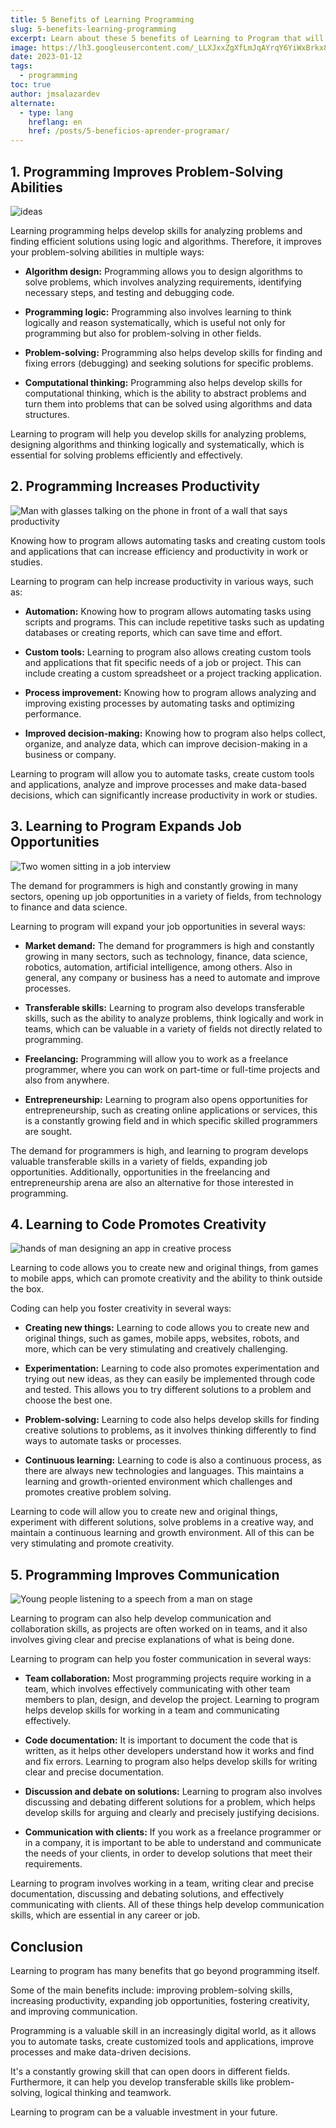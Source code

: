 ```yaml
---
title: 5 Benefits of Learning Programming
slug: 5-benefits-learning-programming
excerpt: Learn about these 5 benefits of Learning to Program that will motivate you to learn programming today.
image: https://lh3.googleusercontent.com/_LLXJxxZgXfLmJqAYrqY6YiWxBrkx8At_iui5_sPjr24MfXVnGGkZiNHLhjDbagMq8jK2yLQ5GYRNQwsuN8iXMDUSv-9j9ZdS46ixcNTLw7_-5-VuUm8UGnst_N9aZjTeu2xWGm0B6w#width=4898&height=2755
date: 2023-01-12
tags:
  - programming
toc: true
author: jmsalazardev
alternate:
  - type: lang
    hreflang: en
    href: /posts/5-beneficios-aprender-programar/
---
```


## 1. Programming Improves Problem-Solving Abilities

![ideas](https://lh3.googleusercontent.com/sjOEvtgVXhRIxn1QejeyG6-2gUug_mf4mWqj0SfIMBNhod_FE4-VNjqCe-DRqM2_OrOZqHwuEWYEHhW9Ms13S5YJv0eELhvznEovgTZsm5cIkr9jSVeoO9fF8qjdpdsVbgRPkfJ_pLI#width=2400&height=1349 "Problem-Solving Abilities")

Learning programming helps develop skills for analyzing problems and finding efficient solutions using logic and algorithms. Therefore, it improves your problem-solving abilities in multiple ways:

- **Algorithm design:**
  Programming allows you to design algorithms to solve problems, which involves analyzing requirements, identifying necessary steps, and testing and debugging code.

- **Programming logic:**
  Programming also involves learning to think logically and reason systematically, which is useful not only for programming but also for problem-solving in other fields.

- **Problem-solving:**
  Programming also helps develop skills for finding and fixing errors (debugging) and seeking solutions for specific problems.

- **Computational thinking:**
  Programming also helps develop skills for computational thinking, which is the ability to abstract problems and turn them into problems that can be solved using algorithms and data structures.

Learning to program will help you develop skills for analyzing problems, designing algorithms and thinking logically and systematically, which is essential for solving problems efficiently and effectively.

## 2. Programming Increases Productivity

![Man with glasses talking on the phone in front of a wall that says productivity](https://lh3.googleusercontent.com/hfRpU466UcqrskorvKhAZueL16vrZnvtV0AMN8upSXG5QrtUKI90m1s3nICWZf1l76TARiDS51zXbmOZ7Ceakx2C17hJI7VqkuywMpzrcDqsTjBbm3fOarzneU2DrXJzpqicUURx8mY#width=3000&height=1687 "Creativity")

Knowing how to program allows automating tasks and creating custom tools and applications that can increase efficiency and productivity in work or studies.

Learning to program can help increase productivity in various ways, such as:

- **Automation:**
  Knowing how to program allows automating tasks using scripts and programs. This can include repetitive tasks such as updating databases or creating reports, which can save time and effort.

- **Custom tools:**
  Learning to program also allows creating custom tools and applications that fit specific needs of a job or project. This can include creating a custom spreadsheet or a project tracking application.

- **Process improvement:**
  Knowing how to program allows analyzing and improving existing processes by automating tasks and optimizing performance.

- **Improved decision-making:**
  Knowing how to program also helps collect, organize, and analyze data, which can improve decision-making in a business or company.

Learning to program will allow you to automate tasks, create custom tools and applications, analyze and improve processes and make data-based decisions, which can significantly increase productivity in work or studies.

## 3. Learning to Program Expands Job Opportunities

![Two women sitting in a job interview](https://lh3.googleusercontent.com/OLdhbK1cCgyldqx7U284VS2-5jsN6DQZH3cKF7Qmh_cfTpcA_fr4O6YxvzDhR1BCh0NiHUbs8vAnO3OCLwNKevLtSrBS_JMFyF9-8qm7Zzo7TjcQ6yLQrQK9sK1osE_vV93fehVEkOw#width=4898&height=2755 "Job Opportunity")

The demand for programmers is high and constantly growing in many sectors, opening up job opportunities in a variety of fields, from technology to finance and data science.

Learning to program will expand your job opportunities in several ways:

- **Market demand:**
  The demand for programmers is high and constantly growing in many sectors, such as technology, finance, data science, robotics, automation, artificial intelligence, among others. Also in general, any company or business has a need to automate and improve processes.

- **Transferable skills:**
  Learning to program also develops transferable skills, such as the ability to analyze problems, think logically and work in teams, which can be valuable in a variety of fields not directly related to programming.

- **Freelancing:**
  Programming will allow you to work as a freelance programmer, where you can work on part-time or full-time projects and also from anywhere.

- **Entrepreneurship:**
  Learning to program also opens opportunities for entrepreneurship, such as creating online applications or services, this is a constantly growing field and in which specific skilled programmers are sought.

The demand for programmers is high, and learning to program develops valuable transferable skills in a variety of fields, expanding job opportunities. Additionally, opportunities in the freelancing and entrepreneurship arena are also an alternative for those interested in programming.

## 4. Learning to Code Promotes Creativity

![hands of man designing an app in creative process](https://lh3.googleusercontent.com/n1U0F4azA9lKsTh43yYXXE1Cl9R3-2wBH4v9zqa7b86D90p6sUGQhgAoTQNmn8dPVK7ru3ooYozv_C2tYQ2T8pr6DmNP2szQry12FvGQ2x_YzD82J9sgr5beEILflZY67UPF0ZPVfpE#width=4193&height=2358 "Creativity")

Learning to code allows you to create new and original things, from games to mobile apps, which can promote creativity and the ability to think outside the box.

Coding can help you foster creativity in several ways:

- **Creating new things:**
  Learning to code allows you to create new and original things, such as games, mobile apps, websites, robots, and more, which can be very stimulating and creatively challenging.

- **Experimentation:**
  Learning to code also promotes experimentation and trying out new ideas, as they can easily be implemented through code and tested. This allows you to try different solutions to a problem and choose the best one.

- **Problem-solving:**
  Learning to code also helps develop skills for finding creative solutions to problems, as it involves thinking differently to find ways to automate tasks or processes.

- **Continuous learning:**
  Learning to code is also a continuous process, as there are always new technologies and languages. This maintains a learning and growth-oriented environment which challenges and promotes creative problem solving.

Learning to code will allow you to create new and original things, experiment with different solutions, solve problems in a creative way, and maintain a continuous learning and growth environment. All of this can be very stimulating and promote creativity.

## 5. Programming Improves Communication

![Young people listening to a speech from a man on stage](https://lh3.googleusercontent.com/S7ee0wELeFoWdNJ6GqaLomz3IaNgpTYDjWKa0IpR5kYm1r6cGbRD5KHzD1IkK6hleGZiFtWMzxV5zGI4GEYqkbzZjwTxw-7eCyEW6f07zPsZa0W84znu7saIWDevN4CAkUIzyEhEtZ8#width=3680&height=2070 "Communication")

Learning to program can also help develop communication and collaboration skills, as projects are often worked on in teams, and it also involves giving clear and precise explanations of what is being done.

Learning to program can help you foster communication in several ways:

- **Team collaboration:**
  Most programming projects require working in a team, which involves effectively communicating with other team members to plan, design, and develop the project. Learning to program helps develop skills for working in a team and communicating effectively.

- **Code documentation:**
  It is important to document the code that is written, as it helps other developers understand how it works and find and fix errors. Learning to program also helps develop skills for writing clear and precise documentation.

- **Discussion and debate on solutions:**
  Learning to program also involves discussing and debating different solutions for a problem, which helps develop skills for arguing and clearly and precisely justifying decisions.

- **Communication with clients:**
  If you work as a freelance programmer or in a company, it is important to be able to understand and communicate the needs of your clients, in order to develop solutions that meet their requirements.

Learning to program involves working in a team, writing clear and precise documentation, discussing and debating solutions, and effectively communicating with clients. All of these things help develop communication skills, which are essential in any career or job.

## Conclusion

Learning to program has many benefits that go beyond programming itself.

Some of the main benefits include: improving problem-solving skills, increasing productivity, expanding job opportunities, fostering creativity, and improving communication.

Programming is a valuable skill in an increasingly digital world, as it allows you to automate tasks, create customized tools and applications, improve processes and make data-driven decisions.

It's a constantly growing skill that can open doors in different fields. Furthermore, it can help you develop transferable skills like problem-solving, logical thinking and teamwork.

Learning to program can be a valuable investment in your future.
